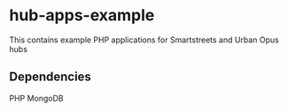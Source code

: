 hub-apps-example
================
This contains example PHP applications for Smartstreets and Urban Opus hubs


Dependencies
------------
PHP
MongoDB



